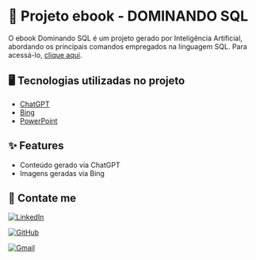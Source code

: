 
# 📓 Projeto ebook - DOMINANDO SQL

O ebook Dominando SQL é um projeto gerado por Inteligência Artificial, abordando os principais comandos empregados na linguagem SQL. Para acessá-lo, [clique aqui](Dominando-SQL.pdf).

## 🖥️ Tecnologias utilizadas no projeto

- [ChatGPT](https://chat.openai.com/) 
- [Bing](https://www.bing.com/chat)
- [PowerPoint](https://www.microsoft.com/en/microsoft-365/powerpoint)

## ✨ Features

- Conteúdo gerado via ChatGPT
- Imagens geradas via Bing

## 🔗 Contate me

[![LinkedIn](https://img.shields.io/badge/LinkedIn-0077B5?style=for-the-badge&logo=linkedin&logoColor=white)](https://www.linkedin.com/in/isabele-silvestre/)  

[![GitHub](https://img.shields.io/badge/GitHub-100000?style=for-the-badge&logo=github&logoColor=white)](https://github.com/r1znp)

[![Gmail](https://img.shields.io/badge/Gmail-333333?style=for-the-badge&logo=gmail&logoColor=red)](mailto:isabele.silvestre.27@gmail.com)
